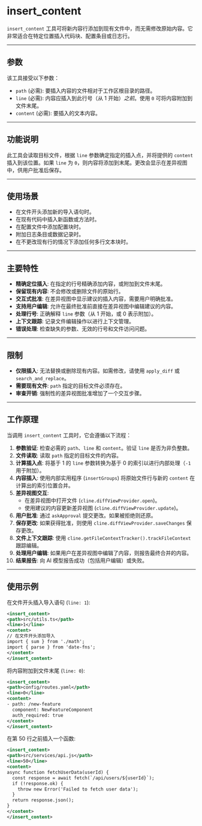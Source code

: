 # insert_content

`insert_content` 工具可将新内容行添加到现有文件中，而无需修改原始内容。它非常适合在特定位置插入代码块、配置条目或日志行。

---

## 参数

该工具接受以下参数：

- `path` (必需): 要插入内容的文件相对于工作区根目录的路径。
- `line` (必需): 内容应插入到此行号（从 1 开始）*之前*。使用 `0` 可将内容附加到文件末尾。
- `content` (必需): 要插入的文本内容。

---

## 功能说明

此工具会读取目标文件，根据 `line` 参数确定指定的插入点，并将提供的 `content` 插入到该位置。如果 `line` 为 `0`，则内容将添加到末尾。更改会显示在差异视图中，供用户批准后保存。

---

## 使用场景

- 在文件开头添加新的导入语句时。
- 在现有代码中插入新函数或方法时。
- 在配置文件中添加配置块时。
- 附加日志条目或数据记录时。
- 在不更改现有行的情况下添加任何多行文本块时。

---

## 主要特性

- **精确定位插入**: 在指定的行号精确添加内容，或附加到文件末尾。
- **保留现有内容**: 不会修改或删除文件的原始行。
- **交互式批准**: 在差异视图中显示建议的插入内容，需要用户明确批准。
- **支持用户编辑**: 允许在最终批准前直接在差异视图中编辑建议的内容。
- **处理行号**: 正确解释 `line` 参数（从 1 开始，或 0 表示附加）。
- **上下文跟踪**: 记录文件编辑操作以进行上下文管理。
- **错误处理**: 检查缺失的参数、无效的行号和文件访问问题。

---

## 限制

- **仅限插入**: 无法替换或删除现有内容。如需修改，请使用 `apply_diff` 或 `search_and_replace`。
- **需要现有文件**: `path` 指定的目标文件必须存在。
- **审查开销**: 强制性的差异视图批准增加了一个交互步骤。

---

## 工作原理

当调用 `insert_content` 工具时，它会遵循以下流程：

1.  **参数验证**: 检查必需的 `path`、`line` 和 `content`。验证 `line` 是否为非负整数。
2.  **文件读取**: 读取 `path` 指定的目标文件的内容。
3.  **计算插入点**: 将基于 1 的 `line` 参数转换为基于 0 的索引以进行内部处理（`-1` 用于附加）。
4.  **内容插入**: 使用内部实用程序 (`insertGroups`) 将原始文件行与新的 `content` 在计算出的索引位置合并。
5.  **差异视图交互**:
    *   在差异视图中打开文件 (`cline.diffViewProvider.open`)。
    *   使用建议的内容更新差异视图 (`cline.diffViewProvider.update`)。
6.  **用户批准**: 通过 `askApproval` 提交更改。如果被拒绝则还原。
7.  **保存更改**: 如果获得批准，则使用 `cline.diffViewProvider.saveChanges` 保存更改。
8.  **文件上下文跟踪**: 使用 `cline.getFileContextTracker().trackFileContext` 跟踪编辑。
9.  **处理用户编辑**: 如果用户在差异视图中编辑了内容，则报告最终合并的内容。
10. **结果报告**: 向 AI 模型报告成功（包括用户编辑）或失败。

---

## 使用示例

在文件开头插入导入语句 (`line: 1`):

```xml
<insert_content>
<path>src/utils.ts</path>
<line>1</line>
<content>
// 在文件开头添加导入
import { sum } from './math';
import { parse } from 'date-fns';
</content>
</insert_content>
```

将内容附加到文件末尾 (`line: 0`):

```xml
<insert_content>
<path>config/routes.yaml</path>
<line>0</line>
<content>
- path: /new-feature
  component: NewFeatureComponent
  auth_required: true
</content>
</insert_content>
```

在第 50 行之前插入一个函数:

```xml
<insert_content>
<path>src/services/api.js</path>
<line>50</line>
<content>
async function fetchUserData(userId) {
  const response = await fetch(`/api/users/${userId}`);
  if (!response.ok) {
    throw new Error('Failed to fetch user data');
  }
  return response.json();
}
</content>
</insert_content>
